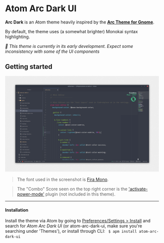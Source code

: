 # Atom Arc Dark UI

__Arc Dark__ is an Atom theme heavily inspired by the __[Arc Theme for Gnome](https://github.com/horst3180/arc-theme)__.

By default, the theme uses (a somewhat brighter) Monokai syntax highlighting.

*🚀 This theme is currently in its early development. Expect some inconsistency with some of the UI components*


## Getting started

![alt text](./Screenshot.png "Atom Arc Dark Ui Preview")
> The font used in the screenshot is [Fira Mono](https://github.com/mozilla/Fira).

> The "Combo" Score seen on the top right corner is the ['activate-power-mode'](https://atom.io/packages/activate-power-mode) plugin (not included in this theme).
---

#### Installation
Install the theme via Atom by going to [Preferences/Settings > Install]() and search for *Atom Arc Dark UI* (or atom-arc-dark-ui, make sure you're searching under 'Themes'), or install through CLI:
` 
$ apm install atom-arc-dark-ui
`
